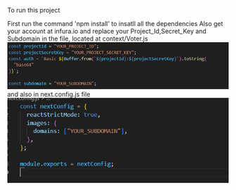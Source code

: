 To run this project

First run the command 'npm install' to insatll all the dependencies 
Also get your account at infura.io and replace your Project_Id,Secret_Key and Subdomain in the file,
located at context/Voter.js
 ![Alt text](image.png)
and also in next.config.js file
![Alt text](image-1.png)